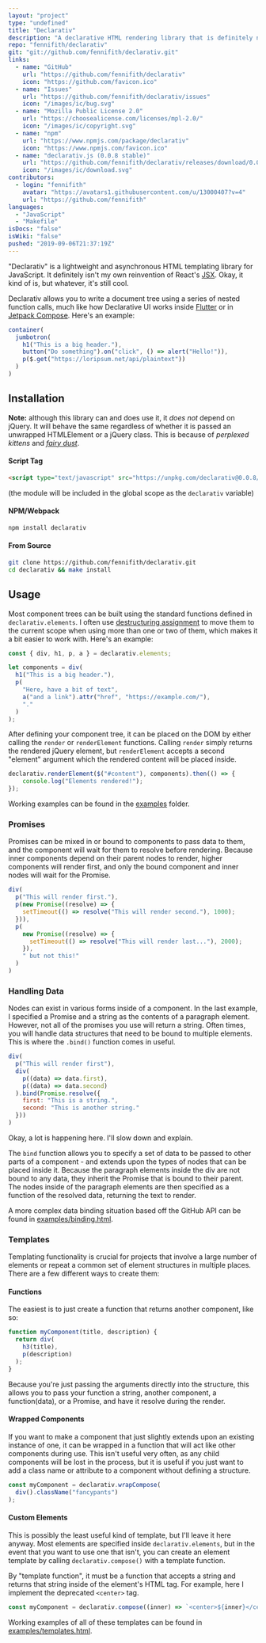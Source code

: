 ```yaml
---
layout: "project"
type: "undefined"
title: "Declarativ"
description: "A declarative HTML rendering library that is definitely not JSX."
repo: "fennifith/declarativ"
git: "git://github.com/fennifith/declarativ.git"
links: 
  - name: "GitHub"
    url: "https://github.com/fennifith/declarativ"
    icon: "https://github.com/favicon.ico"
  - name: "Issues"
    url: "https://github.com/fennifith/declarativ/issues"
    icon: "/images/ic/bug.svg"
  - name: "Mozilla Public License 2.0"
    url: "https://choosealicense.com/licenses/mpl-2.0/"
    icon: "/images/ic/copyright.svg"
  - name: "npm"
    url: "https://www.npmjs.com/package/declarativ"
    icon: "https://www.npmjs.com/favicon.ico"
  - name: "declarativ.js (0.0.8 stable)"
    url: "https://github.com/fennifith/declarativ/releases/download/0.0.8/declarativ.js"
    icon: "/images/ic/download.svg"
contributors: 
  - login: "fennifith"
    avatar: "https://avatars1.githubusercontent.com/u/13000407?v=4"
    url: "https://github.com/fennifith"
languages: 
  - "JavaScript"
  - "Makefile"
isDocs: "false"
isWiki: "false"
pushed: "2019-09-06T21:37:19Z"
---
```


"Declarativ" is a lightweight and asynchronous HTML templating library for JavaScript. It definitely isn't my own reinvention of React's [JSX](https://reactjs.org/docs/introducing-jsx.html). Okay, it kind of is, but whatever, it's still cool.

Declarativ allows you to write a document tree using a series of nested function calls, much like how Declarative UI works inside [Flutter](https://flutter.dev/docs/get-started/flutter-for/declarative#how-to-change-ui-in-a-declarative-framework) or in [Jetpack Compose](https://developer.android.com/jetpack/compose). Here's an example:

```js
container(
  jumbotron(
    h1("This is a big header."),
    button("Do something").on("click", () => alert("Hello!")),
    p($.get("https://loripsum.net/api/plaintext"))
  )
)
```

## Installation

**Note:** although this library can and does use it, it _does not_ depend on jQuery. It will behave the same regardless of whether it is passed an unwrapped HTMLElement or a jQuery class. This is because of _perplexed kittens_ and [_fairy dust_](./src/util/dom-wrapper.js).

#### Script Tag

```html
<script type="text/javascript" src="https://unpkg.com/declarativ@0.0.8/dist/declarativ.js"></script>
```

(the module will be included in the global scope as the `declarativ` variable)

#### NPM/Webpack

```sh
npm install declarativ
```

#### From Source

```sh
git clone https://github.com/fennifith/declarativ.git
cd declarativ && make install
```

## Usage

Most component trees can be built using the standard functions defined in `declarativ.elements`. I often use [destructuring assignment](https://developer.mozilla.org/en-US/docs/Web/JavaScript/Reference/Operators/Destructuring_assignment) to move them to the current scope when using more than one or two of them, which makes it a bit easier to work with. Here's an example:

```js
const { div, h1, p, a } = declarativ.elements;

let components = div(
  h1("This is a big header."),
  p(
    "Here, have a bit of text",
    a("and a link").attr("href", "https://example.com/"),
    "."
  )
);
```

After defining your component tree, it can be placed on the DOM by either calling the `render` or `renderElement` functions. Calling `render` simply returns the rendered jQuery element, but `renderElement` accepts a second "element" argument which the rendered content will be placed inside.

```js
declarativ.renderElement($("#content"), components).then(() => {
    console.log("Elements rendered!");
});
```

Working examples can be found in the [examples](https://github.com/fennifith/declarativ/blob/master/../../tree/master/examples/) folder.

### Promises

Promises can be mixed in or bound to components to pass data to them, and the component will wait for them to resolve before rendering. Because inner components depend on their parent nodes to render, higher components will render first, and only the bound component and inner nodes will wait for the Promise.

```js
div(
  p("This will render first."),
  p(new Promise((resolve) => {
    setTimeout(() => resolve("This will render second."), 1000);
  })),
  p(
    new Promise((resolve) => {
      setTimeout(() => resolve("This will render last..."), 2000);
    }),
    " but not this!"
  )
)
```

### Handling Data

Nodes can exist in various forms inside of a component. In the last example, I specified a Promise and a string as the contents of a paragraph element. However, not all of the promises you use will return a string. Often times, you will handle data structures that need to be bound to multiple elements. This is where the `.bind()` function comes in useful.

```js
div(
  p("This will render first"),
  div(
    p((data) => data.first),
    p((data) => data.second)
  ).bind(Promise.resolve({
    first: "This is a string.",
    second: "This is another string."
  }))
)
```

Okay, a lot is happening here. I'll slow down and explain.

The `bind` function allows you to specify a set of data to be passed to other parts of a component - and extends upon the types of nodes that can be placed inside it. Because the paragraph elements inside the div are not bound to any data, they inherit the Promise that is bound to their parent. The nodes inside of the paragraph elements are then specified as a function of the resolved data, returning the text to render.

A more complex data binding situation based off the GitHub API can be found in [examples/binding.html](./examples/binding.html).

### Templates

Templating functionality is crucial for projects that involve a large number of elements or repeat a common set of element structures in multiple places. There are a few different ways to create them:

#### Functions

The easiest is to just create a function that returns another component, like so:

```js
function myComponent(title, description) {
  return div(
    h3(title),
    p(description)
  );
}
```

Because you're just passing the arguments directly into the structure, this allows you to pass your function a string, another component, a function(data), or a Promise, and have it resolve during the render.

#### Wrapped Components

If you want to make a component that just slightly extends upon an existing instance of one, it can be wrapped in a function that will act like other components during use. This isn't useful very often, as any child components will be lost in the process, but it is useful if you just want to add a class name or attribute to a component without defining a structure.

```js
const myComponent = declarativ.wrapCompose(
  div().className("fancypants")
);
``` 

#### Custom Elements

This is possibly the least useful kind of template, but I'll leave it here anyway. Most elements are specified inside `declarativ.elements`, but in the event that you want to use one that isn't, you can create an element template by calling `declarativ.compose()` with a template function.

By "template function", it must be a function that accepts a string and returns that string inside of the element's HTML tag. For example, here I implement the deprecated `<center>` tag.

```js
const myComponent = declarativ.compose((inner) => `<center>${inner}</center>`);
```

Working examples of all of these templates can be found in [examples/templates.html](./examples/templates.html). 
